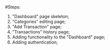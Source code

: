 #Steps:
1. "Dashboard" page skeleton;
2. "Categories" editing page;
3. "Add Transaction" page;
4. "Transactions" history page;
5. Adding functionality to the "Dashboard" page;
6. Adding authentication;